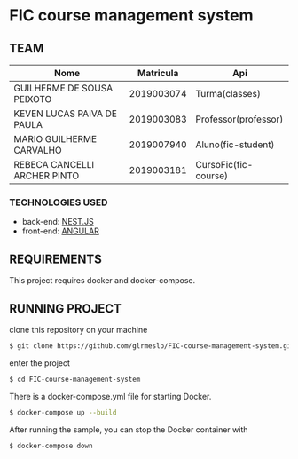 # FIC course management system

## TEAM

|Nome|Matricula|Api|
|-|-|-|
|GUILHERME DE SOUSA PEIXOTO| 2019003074 | Turma(classes) |
|KEVEN LUCAS PAIVA DE PAULA| 2019003083 | Professor(professor) |
|MARIO GUILHERME CARVALHO| 2019007940 | Aluno(fic-student) |
|REBECA CANCELLI ARCHER PINTO| 2019003181 | CursoFic(fic-course) |

### TECHNOLOGIES USED
* back-end: [NEST.JS](https://nestjs.com/)
* front-end: [ANGULAR](https://angular.io/)


## REQUIREMENTS 
This project requires docker and docker-compose.

## RUNNING PROJECT
clone this repository on your machine 
```bash
$ git clone https://github.com/glrmeslp/FIC-course-management-system.git
```
enter the project 
```bash
$ cd FIC-course-management-system
```
There is a docker-compose.yml file for starting Docker.

```bash
$ docker-compose up --build

```

After running the sample, you can stop the Docker container with

```bash
$ docker-compose down
```
